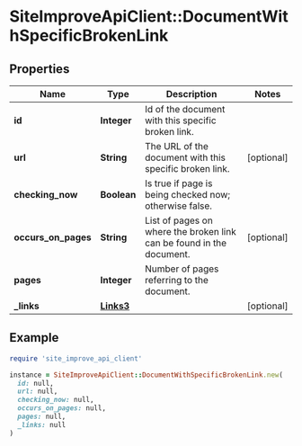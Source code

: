 # SiteImproveApiClient::DocumentWithSpecificBrokenLink

## Properties

| Name | Type | Description | Notes |
| ---- | ---- | ----------- | ----- |
| **id** | **Integer** | Id of the document with this specific broken link. |  |
| **url** | **String** | The URL of the document with this specific broken link. | [optional] |
| **checking_now** | **Boolean** | Is true if page is being checked now; otherwise false. |  |
| **occurs_on_pages** | **String** | List of pages on where the broken link can be found in the document. | [optional] |
| **pages** | **Integer** | Number of pages referring to the document. |  |
| **_links** | [**Links3**](Links3.md) |  | [optional] |

## Example

```ruby
require 'site_improve_api_client'

instance = SiteImproveApiClient::DocumentWithSpecificBrokenLink.new(
  id: null,
  url: null,
  checking_now: null,
  occurs_on_pages: null,
  pages: null,
  _links: null
)
```

